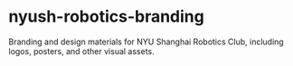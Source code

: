# nyush-robotics-branding
Branding and design materials for NYU Shanghai Robotics Club, including logos, posters, and other visual assets.
